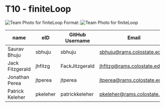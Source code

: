 # T10 - finiteLoop


![Team Photo for finiteLoop](team/images/teamPhoto-min.jpg)
Format: ![Team Photo for finiteLoop]()

| name         | eID    | GitHub Username | Email                     |
|--------------|--------|-----------------|---------------------------|
| Saurav Bhuju | sbhuju | sbhuju          | sbhuju@rams.colostate.edu |
| Jack Fitzgerald | jhfitzg | FackJitzgerald | jhfitzg@rams.colostate.edu |
| Jonathan Perea | jtperea | jtperea | jtperea@rams.colostate.edu |
| Patrick Keleher| pkeleher| patrickkeleher| pkeleher@rams.colostate.edu|
